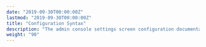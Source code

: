 ```yaml
---
date: "2019-09-30T00:00:00Z"
lastmod: "2019-09-30T00:00:00Z"
title: "Configuration Syntax"
description: "The admin console settings screen configuration documentation"
weight: "90"
---
```


